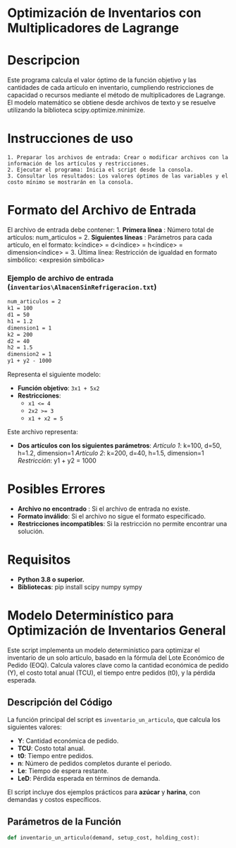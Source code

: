 # Optimización de Inventarios con Multiplicadores de Lagrange

# Descripcion
Este programa calcula el valor óptimo de la función objetivo y las cantidades de cada artículo en inventario, cumpliendo restricciones de capacidad o recursos mediante el método de multiplicadores de Lagrange. El modelo matemático se obtiene desde archivos de texto y se resuelve utilizando la biblioteca scipy.optimize.minimize.

# Instrucciones de uso
    1. Preparar los archivos de entrada: Crear o modificar archivos con la información de los artículos y restricciones.
    2. Ejecutar el programa: Inicia el script desde la consola.
    3. Consultar los resultados: Los valores óptimos de las variables y el costo mínimo se mostrarán en la consola.

# Formato del Archivo de Entrada
El archivo de entrada debe contener:
    1. **Primera línea** : Número total de artículos: 
        num_articulos = <valor>
    2. **Siguientes líneas** : Parámetros para cada artículo, en el formato:
        k<índice> = <valor>
        d<índice> = <valor>
        h<índice> = <valor>
        dimension<índice> = <valor>
    3. Última línea: Restricción de igualdad en formato simbólico:
        <expresión simbólica>

### Ejemplo de archivo de entrada (`inventarios\AlmacenSinRefrigeracion.txt`)
```txt
num_articulos = 2
k1 = 100
d1 = 50
h1 = 1.2
dimension1 = 1
k2 = 200
d2 = 40
h2 = 1.5
dimension2 = 1
y1 + y2 - 1000
```


Representa el siguiente modelo:
- **Función objetivo**: `3x1 + 5x2`
- **Restricciones**:
  - `x1 <= 4`
  - `2x2 >= 3`
  - `x1 + x2 = 5`

Este archivo representa:
- **Dos artículos con los siguientes parámetros**:
    *Artículo 1*: k=100, d=50, h=1.2, dimension=1
    *Artículo 2*: k=200, d=40, h=1.5, dimension=1
    *Restricción*: y1 + y2 = 1000

# Posibles Errores
- **Archivo no encontrado** : Si el archivo de entrada no existe.
- **Formato inválido**: Si el archivo no sigue el formato especificado.
- **Restricciones incompatibles**: Si la restricción no permite encontrar una solución.

# Requisitos
- **Python 3.8 o superior.**
- **Bibliotecas**: pip install scipy numpy sympy


# Modelo Determinístico para Optimización de Inventarios General

Este script implementa un modelo determinístico para optimizar el inventario de un solo artículo, basado en la fórmula del Lote Económico de Pedido (EOQ). Calcula valores clave como la cantidad económica de pedido (Y), el costo total anual (TCU), el tiempo entre pedidos (t0), y la pérdida esperada.

## Descripción del Código

La función principal del script es `inventario_un_articulo`, que calcula los siguientes valores:
- **Y**: Cantidad económica de pedido.
- **TCU**: Costo total anual.
- **t0**: Tiempo entre pedidos.
- **n**: Número de pedidos completos durante el periodo.
- **Le**: Tiempo de espera restante.
- **LeD**: Pérdida esperada en términos de demanda.

El script incluye dos ejemplos prácticos para **azúcar** y **harina**, con demandas y costos específicos.

## Parámetros de la Función

```python
def inventario_un_articulo(demand, setup_cost, holding_cost):
